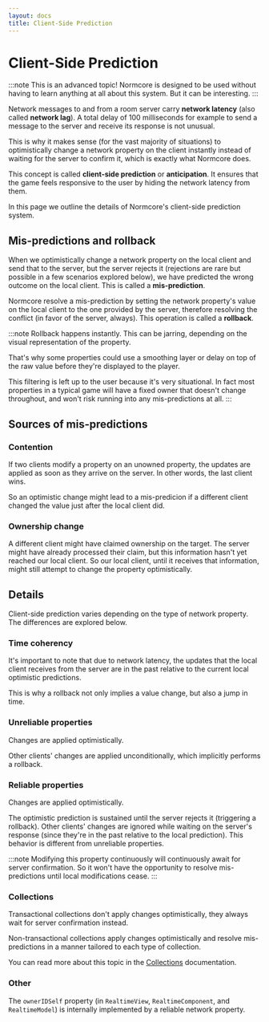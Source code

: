 ```yaml
---
layout: docs
title: Client-Side Prediction
---
```

# Client-Side Prediction

:::note
This is an advanced topic! Normcore is designed to be used without having to learn anything at all about this system. But it can be interesting.
:::

Network messages to and from a room server carry **network latency** (also called **network lag**). A total delay of 100 milliseconds for example to send a message to the server and receive its response is not unusual.

This is why it makes sense (for the vast majority of situations) to optimistically change a network property on the client instantly instead of waiting for the server to confirm it, which is exactly what Normcore does.

This concept is called **client-side prediction** or **anticipation**. It ensures that the game feels responsive to the user by hiding the network latency from them.

In this page we outline the details of Normcore's client-side prediction system.

## Mis-predictions and rollback
When we optimistically change a network property on the local client and send that to the server, but the server rejects it (rejections are rare but possible in a few scenarios explored below), we have predicted the wrong outcome on the local client. This is called a **mis-prediction**.

Normcore resolve a mis-prediction by setting the network property's value on the local client to the one provided by the server, therefore resolving the conflict (in favor of the server, always). This operation is called a **rollback**.

:::note
Rollback happens instantly. This can be jarring, depending on the visual representation of the property.

That's why some properties could use a smoothing layer or delay on top of the raw value before they're displayed to the player.

This filtering is left up to the user because it's very situational. In fact most properties in a typical game will have a fixed owner that doesn't change throughout, and won't risk running into any mis-predictions at all.
:::

## Sources of mis-predictions

### Contention
If two clients modify a property on an unowned property, the updates are applied as soon as they arrive on the server. In other words, the last client wins.

So an optimistic change might lead to a mis-predicion if a different client changed the value just after the local client did.

### Ownership change
A different client might have claimed ownership on the target. The server might have already processed their claim, but this information hasn't yet reached our local client. So our local client, until it receives that information, might still attempt to change the property optimistically.

## Details
Client-side prediction varies depending on the type of network property. The differences are explored below.

### Time coherency
It's important to note that due to network latency, the updates that the local client receives from the server are in the past relative to the current local optimistic predictions.

This is why a rollback not only implies a value change, but also a jump in time.

### Unreliable properties
Changes are applied optimistically.

Other clients' changes are applied unconditionally, which implicitly performs a rollback.

### Reliable properties
Changes are applied optimistically.

The optimistic prediction is sustained until the server rejects it (triggering a rollback). Other clients' changes are ignored while waiting on the server's response (since they're in the past relative to the local prediction). This behavior is different from unreliable properties.

:::note
Modifying this property continuously will continuously await for server confirmation. So it won't have the opportunity to resolve mis-predictions until local modifications cease.
:::

### Collections
Transactional collections don't apply changes optimistically, they always wait for server confirmation instead.

Non-transactional collections apply changes optimistically and resolve mis-predictions in a manner tailored to each type of collection.

You can read more about this topic in the [Collections](collections.md) documentation.

### Other
The `ownerIDSelf` property (in `RealtimeView`, `RealtimeComponent`, and `RealtimeModel`) is internally implemented by a reliable network property.
